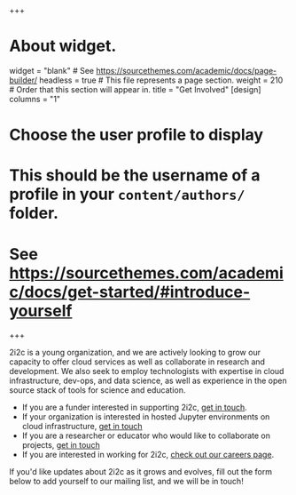 +++
# About widget.
widget = "blank"  # See https://sourcethemes.com/academic/docs/page-builder/
headless = true  # This file represents a page section.
weight = 210  # Order that this section will appear in.
title = "Get Involved"
[design]
  columns = "1"

# Choose the user profile to display
# This should be the username of a profile in your `content/authors/` folder.
# See https://sourcethemes.com/academic/docs/get-started/#introduce-yourself
+++

2i2c is a young organization, and we are actively looking to grow our capacity
to offer cloud services as well as collaborate in research and development.
We also seek to employ technologists with expertise in cloud infrastructure,
dev-ops, and data science, as well as experience in the open source stack of
tools for science and education.

* If you are a funder interested in supporting 2i2c, [get in touch](mailto:hello@2i2c.org?subject=Inquiry%20from%20funder).
* If your organization is interested in hosted Jupyter environments on
  cloud infrastructure, [get in touch](mailto:hello@2i2c.org?subject=Inquiry%20about%20hosted%20jupyter)
* If you are a researcher or educator who would like to collaborate on projects, [get in touch](mailto:hello@2i2c.org?subject=Inquiry%20about%20collaboration)
* If you are interested in working for 2i2c, [check out our careers page](/careers).

If you'd like updates about 2i2c as it grows and evolves, fill out the form
below to add yourself to our mailing list, and we will be in touch!
